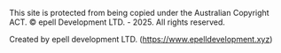 This site is protected from being copied under the Australian Copyright ACT. 
©️ epell Development LTD. - 2025. All rights reserved.

Created by epell development LTD. (https://www.epelldevelopment.xyz)

